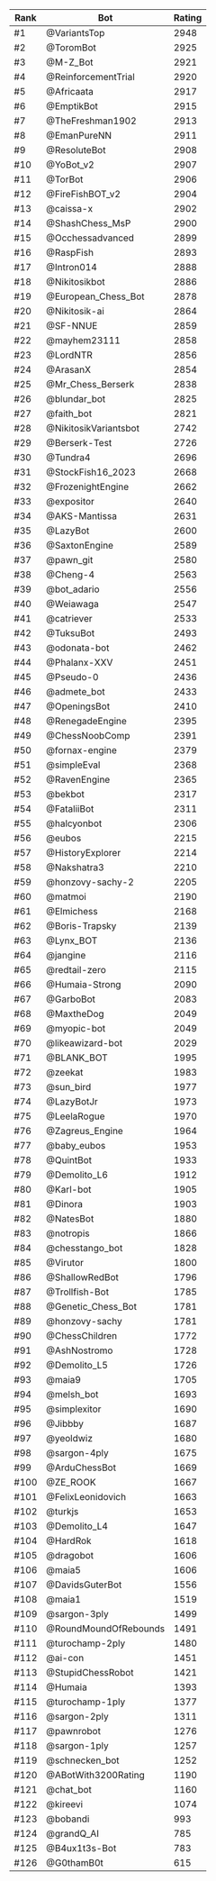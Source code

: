 Rank|Bot|Rating
---|---|---
#1|@VariantsTop|2948
#2|@ToromBot|2925
#3|@M-Z_Bot|2921
#4|@ReinforcementTrial|2920
#5|@Africaata|2917
#6|@EmptikBot|2915
#7|@TheFreshman1902|2913
#8|@EmanPureNN|2911
#9|@ResoluteBot|2908
#10|@YoBot_v2|2907
#11|@TorBot|2906
#12|@FireFishBOT_v2|2904
#13|@caissa-x|2902
#14|@ShashChess_MsP|2900
#15|@Occhessadvanced|2899
#16|@RaspFish|2893
#17|@Intron014|2888
#18|@Nikitosikbot|2886
#19|@European_Chess_Bot|2878
#20|@Nikitosik-ai|2864
#21|@SF-NNUE|2859
#22|@mayhem23111|2858
#23|@LordNTR|2856
#24|@ArasanX|2854
#25|@Mr_Chess_Berserk|2838
#26|@blundar_bot|2825
#27|@faith_bot|2821
#28|@NikitosikVariantsbot|2742
#29|@Berserk-Test|2726
#30|@Tundra4|2696
#31|@StockFish16_2023|2668
#32|@FrozenightEngine|2662
#33|@expositor|2640
#34|@AKS-Mantissa|2631
#35|@LazyBot|2600
#36|@SaxtonEngine|2589
#37|@pawn_git|2580
#38|@Cheng-4|2563
#39|@bot_adario|2556
#40|@Weiawaga|2547
#41|@catriever|2533
#42|@TuksuBot|2493
#43|@odonata-bot|2462
#44|@Phalanx-XXV|2451
#45|@Pseudo-0|2436
#46|@admete_bot|2433
#47|@OpeningsBot|2410
#48|@RenegadeEngine|2395
#49|@ChessNoobComp|2391
#50|@fornax-engine|2379
#51|@simpleEval|2368
#52|@RavenEngine|2365
#53|@bekbot|2317
#54|@FataliiBot|2311
#55|@halcyonbot|2306
#56|@eubos|2215
#57|@HistoryExplorer|2214
#58|@Nakshatra3|2210
#59|@honzovy-sachy-2|2205
#60|@matmoi|2190
#61|@Elmichess|2168
#62|@Boris-Trapsky|2139
#63|@Lynx_BOT|2136
#64|@jangine|2116
#65|@redtail-zero|2115
#66|@Humaia-Strong|2090
#67|@GarboBot|2083
#68|@MaxtheDog|2049
#69|@myopic-bot|2049
#70|@likeawizard-bot|2029
#71|@BLANK_BOT|1995
#72|@zeekat|1983
#73|@sun_bird|1977
#74|@LazyBotJr|1973
#75|@LeelaRogue|1970
#76|@Zagreus_Engine|1964
#77|@baby_eubos|1953
#78|@QuintBot|1933
#79|@Demolito_L6|1912
#80|@Karl-bot|1905
#81|@Dinora|1903
#82|@NatesBot|1880
#83|@notropis|1866
#84|@chesstango_bot|1828
#85|@Virutor|1800
#86|@ShallowRedBot|1796
#87|@Trollfish-Bot|1785
#88|@Genetic_Chess_Bot|1781
#89|@honzovy-sachy|1781
#90|@ChessChildren|1772
#91|@AshNostromo|1728
#92|@Demolito_L5|1726
#93|@maia9|1705
#94|@melsh_bot|1693
#95|@simplexitor|1690
#96|@Jibbby|1687
#97|@yeoldwiz|1680
#98|@sargon-4ply|1675
#99|@ArduChessBot|1669
#100|@ZE_ROOK|1667
#101|@FelixLeonidovich|1663
#102|@turkjs|1653
#103|@Demolito_L4|1647
#104|@HardRok|1618
#105|@dragobot|1606
#106|@maia5|1606
#107|@DavidsGuterBot|1556
#108|@maia1|1519
#109|@sargon-3ply|1499
#110|@RoundMoundOfRebounds|1491
#111|@turochamp-2ply|1480
#112|@ai-con|1451
#113|@StupidChessRobot|1421
#114|@Humaia|1393
#115|@turochamp-1ply|1377
#116|@sargon-2ply|1311
#117|@pawnrobot|1276
#118|@sargon-1ply|1257
#119|@schnecken_bot|1252
#120|@ABotWith3200Rating|1190
#121|@chat_bot|1160
#122|@kireevi|1074
#123|@bobandi|993
#124|@grandQ_AI|785
#125|@B4ux1t3s-Bot|783
#126|@G0thamB0t|615
